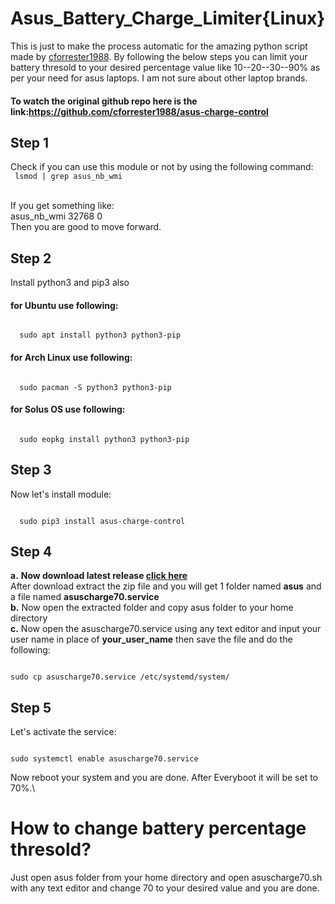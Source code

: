 # Asus_Battery_Charge_Limiter{Linux}
This is just to make the process automatic for the amazing python script made by [cforrester1988](https://github.com/cforrester1988). By following the below steps you can limit your battery thresold to your desired percentage value like 10--20--30--90% as per your need for asus laptops. I am not sure about other laptop brands.
#### To watch the original github repo here is the link:https://github.com/cforrester1988/asus-charge-control
## Step 1
Check if you can use this module or not by using the following command:\
<code>
lsmod | grep asus_nb_wmi\
</code>\
If you get something like:\
asus_nb_wmi 32768 0\
Then you are good to move forward.
## Step 2
Install python3 and pip3 also
#### for Ubuntu use following:
<code>
  sudo apt install python3 python3-pip
</code>

#### for Arch Linux use following:
<code>
  sudo pacman -S python3 python3-pip
</code>

#### for Solus OS use following:
<code>
  sudo eopkg install python3 python3-pip
</code>

## Step 3
Now let's install module:

<code>
  sudo pip3 install asus-charge-control
</code>

## Step 4
**a.** **Now download latest release [click here](https://github.com/ATinyLearner/Asus_Battery_Charge_Limiter/archive/refs/heads/main.zip)**\
After download extract the zip file and you will get 1 folder named **asus** and a file named **asuscharge70.service**\
**b.** Now open the extracted folder and copy asus folder to your home directory\
**c.** Now open the asuscharge70.service using any text editor and input your user name in place of **your_user_name** then save the file and do the following:

<code>
sudo cp asuscharge70.service /etc/systemd/system/
</code>

## Step 5
Let's activate the service:

<code>
sudo systemctl enable asuscharge70.service
</code>

Now reboot your system and you are done. After Everyboot it will be set to 70%.\

# How to change battery percentage thresold?
Just open asus folder from your home directory and open asuscharge70.sh with any text editor and change 70 to your desired value and you are done.
